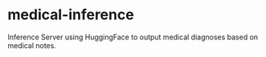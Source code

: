 # medical-inference
Inference Server using HuggingFace to output medical diagnoses based on medical notes.
